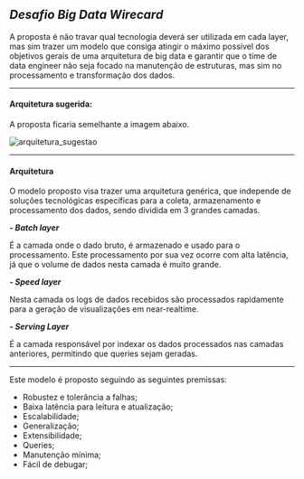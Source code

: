 ## ***Desafio Big Data Wirecard***
A proposta é não travar qual tecnologia deverá ser utilizada em cada layer, mas sim trazer um modelo que consiga atingir o máximo possível dos objetivos gerais de uma arquitetura de big data e garantir que o time de data engineer não seja focado na manutenção de estruturas, mas sim no processamento e transformação dos dados.

----------


#### Arquitetura sugerida:

A proposta ficaria semelhante a imagem abaixo.


![arquitetura_sugestao](https://user-images.githubusercontent.com/28897059/65190997-fdad3c00-da48-11e9-8a5a-cc3a23168b4f.png)


----------


#### Arquitetura
O modelo proposto visa trazer uma arquitetura genérica, que independe de soluções tecnológicas específicas para a coleta, armazenamento e processamento dos dados, sendo dividida em 3 grandes camadas. 

 ***- Batch layer***

É a camada onde o dado bruto, é armazenado e usado para o processamento. 
Este processamento por sua vez ocorre com alta latência, já que o volume de dados nesta camada é muito grande.

 ***- Speed layer***
 
Nesta camada os logs de dados recebidos são processados rapidamente para a geração de visualizações em near-realtime. 

 ***- Serving Layer***

É a camada responsável por indexar os dados processados nas camadas anteriores, permitindo que queries sejam geradas.


----------


Este modelo é proposto seguindo as seguintes premissas:

 - Robustez e tolerância a falhas;
 - Baixa latência para leitura e atualização;
 - Escalabilidade;
 - Generalização;
 - Extensibilidade;
 - Queries;
 - Manutenção mínima;
 - Fácil de debugar;
